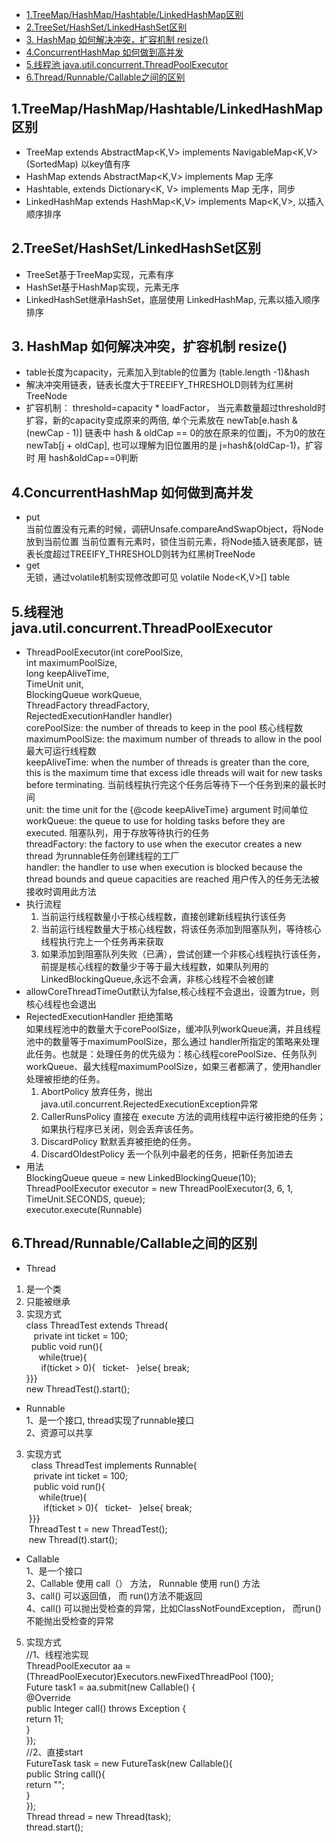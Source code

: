   * [1.TreeMap/HashMap/Hashtable/LinkedHashMap区别]()
  * [2.TreeSet/HashSet/LinkedHashSet区别]()
  * [3. HashMap 如何解决冲突，扩容机制 resize()]()
  * [4.ConcurrentHashMap 如何做到高并发]()
  * [5.线程池 java.util.concurrent.ThreadPoolExecutor]()
  * [6.Thread/Runnable/Callable之间的区别]()
      
## 1.TreeMap/HashMap/Hashtable/LinkedHashMap区别
- TreeMap extends AbstractMap<K,V> implements NavigableMap<K,V> (SortedMap) 以key值有序
- HashMap extends AbstractMap<K,V> implements Map 无序
- Hashtable, extends Dictionary<K, V> implements Map 无序，同步
- LinkedHashMap extends HashMap<K,V> implements Map<K,V>, 以插入顺序排序
## 2.TreeSet/HashSet/LinkedHashSet区别
- TreeSet基于TreeMap实现，元素有序
- HashSet基于HashMap实现，元素无序
- LinkedHashSet继承HashSet，底层使用 LinkedHashMap, 元素以插入顺序排序
## 3. HashMap 如何解决冲突，扩容机制 resize()
- table长度为capacity，元素加入到table的位置为 (table.length -1)&hash
- 解决冲突用链表，链表长度大于TREEIFY_THRESHOLD则转为红黑树TreeNode
- 扩容机制： threshold=capacity * loadFactor， 当元素数量超过threshold时扩容，新的capacity变成原来的两倍, 
单个元素放在 newTab[e.hash & (newCap - 1)]
链表中 hash & oldCap == 0的放在原来的位置j，不为0的放在 newTab[j + oldCap], 也可以理解为旧位置用的是 j=hash&(oldCap-1)，扩容时
用 hash&oldCap==0判断
## 4.ConcurrentHashMap 如何做到高并发
- put  
  当前位置没有元素的时候，调研Unsafe.compareAndSwapObject，将Node放到当前位置
  当前位置有元素时，锁住当前元素，将Node插入链表尾部，链表长度超过TREEIFY_THRESHOLD则转为红黑树TreeNode
- get  
  无锁，通过volatile机制实现修改即可见 volatile Node<K,V>[] table
## 5.线程池 java.util.concurrent.ThreadPoolExecutor
-   ThreadPoolExecutor(int corePoolSize,  
                              int maximumPoolSize,  
                              long keepAliveTime,  
                              TimeUnit unit,  
                              BlockingQueue<Runnable> workQueue,  
                              ThreadFactory threadFactory,  
                              RejectedExecutionHandler handler)  
   corePoolSize: the number of threads to keep in the pool 核心线程数  
   maximumPoolSize: the maximum number of threads to allow in the pool 最大可运行线程数  
   keepAliveTime: when the number of threads is greater than the core, this is the maximum time that excess idle threads will wait for new tasks before terminating.  当前线程执行完这个任务后等待下一个任务到来的最长时间  
  unit: the time unit for the {@code keepAliveTime} argument  时间单位  
  workQueue: the queue to use for holding tasks before they are executed.  阻塞队列，用于存放等待执行的任务  
  threadFactory: the factory to use when the executor creates a new thread  为runnable任务创建线程的工厂  
  handler: the handler to use when execution is blocked because the thread bounds and queue capacities are reached 用户传入的任务无法被接收时调用此方法  
 - 执行流程
      1. 当前运行线程数量小于核心线程数，直接创建新线程执行该任务
      2. 当前运行线程数量大于核心线程数，将该任务添加到阻塞队列，等待核心线程执行完上一个任务再来获取
      3. 如果添加到阻塞队列失败（已满），尝试创建一个非核心线程执行该任务，前提是核心线程的数量少于等于最大线程数，如果队列用的LinkedBlockingQueue,永远不会满，非核心线程不会被创建  
 - allowCoreThreadTimeOut默认为false,核心线程不会退出，设置为true，则核心线程也会退出  
 - RejectedExecutionHandler 拒绝策略  
  如果线程池中的数量大于corePoolSize，缓冲队列workQueue满，并且线程池中的数量等于maximumPoolSize，那么通过 handler所指定的策略来处理此任务。也就是：处理任务的优先级为：核心线程corePoolSize、任务队列workQueue、最大线程maximumPoolSize，如果三者都满了，使用handler处理被拒绝的任务。  
      1. AbortPolicy 放弃任务，抛出java.util.concurrent.RejectedExecutionException异常  
      2. CallerRunsPolicy 直接在 execute 方法的调用线程中运行被拒绝的任务；如果执行程序已关闭，则会丢弃该任务。
      3. DiscardPolicy 默默丢弃被拒绝的任务。  
      4. DiscardOldestPolicy 丢一个队列中最老的任务，把新任务加进去 
  - 用法  
  BlockingQueue<Runnable> queue = new LinkedBlockingQueue<Runnable>(10);  
  ThreadPoolExecutor executor = new ThreadPoolExecutor(3, 6, 1, TimeUnit.SECONDS, queue);   
  executor.execute(Runnable)   
## 6.Thread/Runnable/Callable之间的区别
  - Thread     
  1. 是一个类      
  2. 只能被继承      
  3. 实现方式      
    class ThreadTest extends Thread{      
      private int ticket = 100;      
      public void run(){      
        while(true){      
          if(ticket > 0){   ticket-   }else{ break;     
    }}}    
    new ThreadTest().start();    
 - Runnable      
 1、是一个接口, thread实现了runnable接口     
 2、资源可以共享    
 3. 实现方式    
       class ThreadTest implements Runnable{      
       private int ticket = 100;      
       public void run(){      
         while(true){      
           if(ticket > 0){   ticket-   }else{ break;     
     }}}    
     ThreadTest t = new ThreadTest();    
     new Thread(t).start();     
  - Callable    
  1、是一个接口    
  2、Callable 使用 call（） 方法， Runnable 使用 run() 方法     
  3、call() 可以返回值， 而 run()方法不能返回    
  4、call() 可以抛出受检查的异常，比如ClassNotFoundException， 而run()不能抛出受检查的异常    
  5. 实现方式    
      //1、线程池实现    
    ThreadPoolExecutor aa =   (ThreadPoolExecutor)Executors.newFixedThreadPool (100);    
    Future<Integer> task1 = aa.submit(new Callable<Integer>() {    
                @Override    
                public Integer call() throws Exception {    
                    return 11;    
                }    
            });    
    //2、直接start    
    FutureTask<String> task = new FutureTask(new Callable(){    
                public String call(){    
                    return "";    
                }    
            });    
    Thread thread = new Thread(task);    
    thread.start();    
